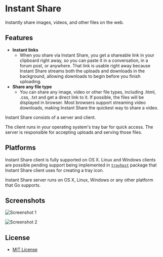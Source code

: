 Instant Share
=============

Instantly share images, videos, and other files on the web.

Features
--------

-	**Instant links**
	-	When you share via Instant Share, you get a shareable link in your clipboard right away, so you can paste it in a conversation, in a forum post, or anywhere. That link is usable right away because Instant Share streams both the uploads and downloads in the background, allowing downloads to begin before you finish uploading.
-	**Share any file type**
	-	You can share any image, video or other file types, including .html, .css, .txt and get a direct link to it. If possible, the files will be displayed in browser. Most browsers support streaming video downloads, making Instant Share the quickest way to share a video.

Instant Share consists of a server and client.

The client runs in your operating system's tray bar for quick access. The server is responsible for accepting uploads and serving those files.

Platforms
---------

Instant Share client is fully supported on OS X. Linux and Windows clients are possible pending support being implemented in [`trayhost`](https://github.com/shurcooL/trayhost) package that Instant Share client uses for creating a tray icon.

Instant Share server runs on OS X, Linux, Windows or any other platform that Go supports.

Screenshots
-----------

![Screenshot 1](https://cloud.githubusercontent.com/assets/1924134/8891878/8dd7a024-32ee-11e5-8eca-1994f8503094.png)

![Screenshot 2](https://cloud.githubusercontent.com/assets/1924134/8891877/8dc67272-32ee-11e5-9656-7f9749394ad3.png)

License
-------

-	[MIT License](LICENSE)
